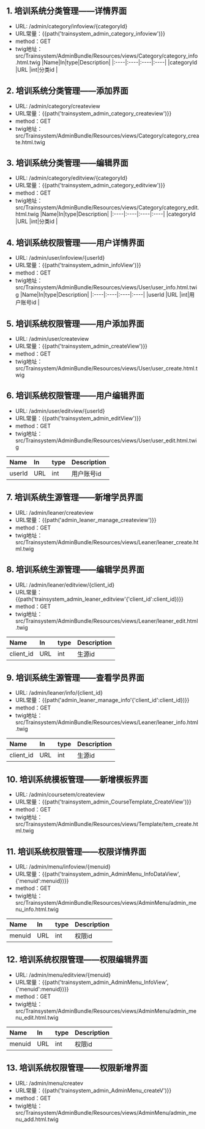 
## **1.  培训系统分类管理——详情界面**

* URL: /admin/category/infoview/{categoryId}
* URL常量：{{path('trainsystem_admin_category_infoview')}}
* method：GET
* twig地址：src/Trainsystem/AdminBundle/Resources/views/Category/category_info.html.twig
|Name|In|type|Description|
|:----|:----|:----|:----|
|categoryId |URL |int|分类id |

## **2.  培训系统分类管理——添加界面**

* URL: /admin/category/createview
* URL常量：{{path('trainsystem_admin_category_createview')}}
* method：GET
* twig地址：src/Trainsystem/AdminBundle/Resources/views/Category/category_create.html.twig


## **3.  培训系统分类管理——编辑界面**

* URL: /admin/category/editview/{categoryId}
* URL常量：{{path('trainsystem_admin_category_editview')}}
* method：GET
* twig地址：src/Trainsystem/AdminBundle/Resources/views/Category/category_edit.html.twig
|Name|In|type|Description|
|:----|:----|:----|:----|
|categoryId |URL |int|分类id |

## **4.  培训系统权限管理——用户详情界面**

* URL: /admin/user/infoview/{userId}
* URL常量：{{path('trainsystem_admin_infoView')}}
* method：GET
* twig地址：src/Trainsystem/AdminBundle/Resources/views/User/user_info.html.twig
|Name|In|type|Description|
|:----|:----|:----|:----|
|userId |URL |int|用户账号id |

## **5.  培训系统权限管理——用户添加界面**

* URL: /admin/user/createview
* URL常量：{{path('trainsystem_admin_createView')}}
* method：GET
* twig地址：src/Trainsystem/AdminBundle/Resources/views/User/user_create.html.twig

## **6.  培训系统权限管理——用户编辑界面**

* URL: /admin/user/editview/{userId}
* URL常量：{{path('trainsystem_admin_editView')}}
* method：GET
* twig地址：src/Trainsystem/AdminBundle/Resources/views/User/user_edit.html.twig

|Name|In|type|Description|
|:----|:----|:----|:----|
|userId |URL |int|用户账号id |


## **7.  培训系统生源管理——新增学员界面**

* URL: /admin/leaner/createview
* URL常量：{{path('admin_leaner_manage_createview')}}
* method：GET
* twig地址：src/Trainsystem/AdminBundle/Resources/views/Leaner/leaner_create.html.twig


## **8.  培训系统生源管理——编辑学员界面**

* URL: /admin/leaner/editview/{client_id}
* URL常量：{{path('trainsystem_admin_leaner_editview'{'client_id':client_id})}}
* method：GET
* twig地址：src/Trainsystem/AdminBundle/Resources/views/Leaner/leaner_edit.html.twig

|Name|In|type|Description|
|:----|:----|:----|:----|
|client_id |URL |int|生源id |

## **9.  培训系统生源管理——查看学员界面**

* URL: /admin/leaner/info/{client_id}
* URL常量：{{path('admin_leaner_manage_info'{'client_id':client_id})}}
* method：GET
* twig地址：src/Trainsystem/AdminBundle/Resources/views/Leaner/leaner_info.html.twig

|Name|In|type|Description|
|:----|:----|:----|:----|
|client_id |URL |int|生源id |


## **10.  培训系统模板管理——新增模板界面**

* URL: /admin/coursetem/createview
* URL常量：{{path('trainsystem_admin_CourseTemplate_CreateView')}}
* method：GET
* twig地址：src/Trainsystem/AdminBundle/Resources/views/Template/tem_create.html.twig


## **11.  培训系统权限管理——权限详情界面**

* URL: /admin/menu/infoview/{menuid}
* URL常量：{{path('trainsystem_admin_AdminMenu_InfoDataView',{'menuid':menuid})}}
* method：GET
* twig地址：src/Trainsystem/AdminBundle/Resources/views/AdminMenu/admin_menu_info.html.twig

|Name|In|type|Description|
|:----|:----|:----|:----|
|menuid |URL |int|权限id |


## **12.  培训系统权限管理——权限编辑界面**

* URL: /admin/menu/editview/{menuid}
* URL常量：{{path('trainsystem_admin_AdminMenu_InfoView',{'menuid':menuid})}}
* method：GET
* twig地址：src/Trainsystem/AdminBundle/Resources/views/AdminMenu/admin_menu_edit.html.twig

|Name|In|type|Description|
|:----|:----|:----|:----|
|menuid |URL |int|权限id |

## **13.  培训系统权限管理——权限新增界面**

* URL: /admin/menu/createv
* URL常量：{{path('trainsystem_admin_AdminMenu_createV')}}
* method：GET
* twig地址：src/Trainsystem/AdminBundle/Resources/views/AdminMenu/admin_menu_add.html.twig